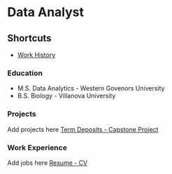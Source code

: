 # Data Analyst
## Shortcuts
- [Work History](work-experience)

### Education
- M.S. Data Analytics - Western Govenors University
- B.S. Biology - Villanova University
   
### Projects
Add projects here
[Term Deposits - Capstone Project](https://github.com/andrew-mecchi/andrew-mecchi.github.io/blob/main/Python_Mecchi_CAPSTONE_Project.ipynb)

### Work Experience
Add jobs here
[Resume - CV](https://github.com/andrew-mecchi/andrew-mecchi.github.io/blob/main/assets/Mecchi_Resume.pdf)
